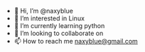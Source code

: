 - 👋 Hi, I’m @naxyblue
- 👀 I’m interested in Linux
- 🌱 I’m currently learning python
- 💞️ I’m looking to collaborate on 
- 📫 How to reach me naxyblue@gmail.com

<!---
naxyblue/naxyblue is a ✨ special ✨ repository because its `README.md` (this file) appears on your GitHub profile.
You can click the Preview link to take a look at your changes.
--->
